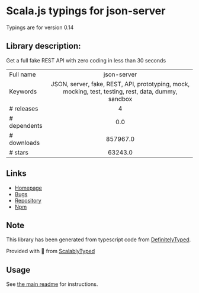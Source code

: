 
# Scala.js typings for json-server

Typings are for version 0.14

## Library description:
Get a full fake REST API with zero coding in less than 30 seconds

|                    |                 |
| ------------------ | :-------------: |
| Full name          | json-server |
| Keywords           | JSON, server, fake, REST, API, prototyping, mock, mocking, test, testing, rest, data, dummy, sandbox |
| # releases         | 4 |
| # dependents       | 0.0 |
| # downloads        | 857967.0 |
| # stars            | 63243.0 |

## Links
- [Homepage](https://github.com/typicode/json-server)
- [Bugs](https://github.com/typicode/json-server/issues)
- [Repository](https://github.com/typicode/json-server)
- [Npm](https://www.npmjs.com/package/json-server)
    


## Note
This library has been generated from typescript code from [DefinitelyTyped](https://definitelytyped.org).

Provided with :purple_heart: from [ScalablyTyped](https://github.com/oyvindberg/ScalablyTyped)

## Usage
See [the main readme](../../readme.md) for instructions.


